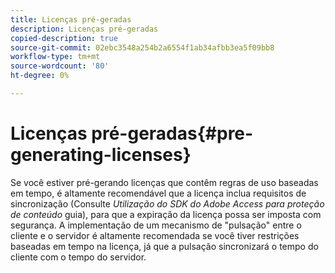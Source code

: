 ```yaml
---
title: Licenças pré-geradas
description: Licenças pré-geradas
copied-description: true
source-git-commit: 02ebc3548a254b2a6554f1ab34afbb3ea5f09bb8
workflow-type: tm+mt
source-wordcount: '80'
ht-degree: 0%

---
```


# Licenças pré-geradas{#pre-generating-licenses}

Se você estiver pré-gerando licenças que contêm regras de uso baseadas em tempo, é altamente recomendável que a licença inclua requisitos de sincronização (Consulte *Utilização do SDK do Adobe Access para proteção de conteúdo* guia), para que a expiração da licença possa ser imposta com segurança. A implementação de um mecanismo de &quot;pulsação&quot; entre o cliente e o servidor é altamente recomendada se você tiver restrições baseadas em tempo na licença, já que a pulsação sincronizará o tempo do cliente com o tempo do servidor.
